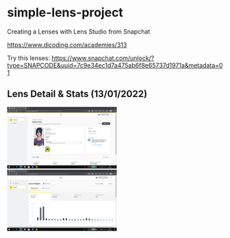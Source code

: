 # simple-lens-project
Creating a Lenses with Lens Studio from Snapchat

https://www.dicoding.com/academies/313

Try this lenses: https://www.snapchat.com/unlock/?type=SNAPCODE&uuid=7c9e34ec1d7a475ab6f8e65737d1971a&metadata=01

## Lens Detail & Stats (13/01/2022)
<img src="assets/LensDetail.png"
width="256">&nbsp;&nbsp;&nbsp;
<img src="assets/Stats.png"
width="256">&nbsp;&nbsp;&nbsp;
